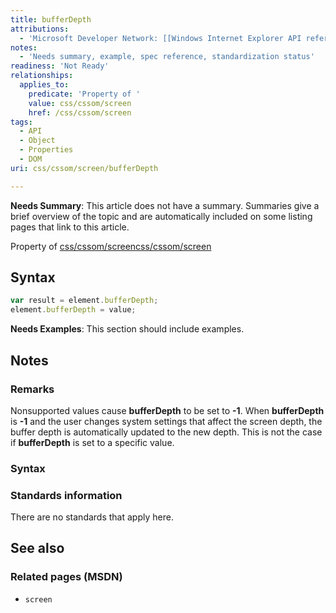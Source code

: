 ```yaml
---
title: bufferDepth
attributions:
  - 'Microsoft Developer Network: [[Windows Internet Explorer API reference](http://msdn.microsoft.com/en-us/library/ie/hh828809%28v=vs.85%29.aspx) Article]'
notes:
  - 'Needs summary, example, spec reference, standardization status'
readiness: 'Not Ready'
relationships:
  applies_to:
    predicate: 'Property of '
    value: css/cssom/screen
    href: /css/cssom/screen
tags:
  - API
  - Object
  - Properties
  - DOM
uri: css/cssom/screen/bufferDepth

---
```

**Needs Summary**: This article does not have a summary. Summaries give a brief overview of the topic and are automatically included on some listing pages that link to this article.

Property of [css/cssom/screen](/css/cssom/screen)[css/cssom/screen](/css/cssom/screen)

## Syntax

``` js
var result = element.bufferDepth;
element.bufferDepth = value;
```

**Needs Examples**: This section should include examples.

## Notes

### Remarks

Nonsupported values cause **bufferDepth** to be set to **-1**. When **bufferDepth** is **-1** and the user changes system settings that affect the screen depth, the buffer depth is automatically updated to the new depth. This is not the case if **bufferDepth** is set to a specific value.

### Syntax

### Standards information

There are no standards that apply here.

## See also

### Related pages (MSDN)

-   `screen`
